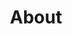 ---
title: "About"
description: "This a dummy meta description of about page"

#intro
intro:
  title: "We are Half Caf Blog, <br> Team of passionate coffee conoisseurs."
  description: "Welcome to Half Caf Blog, a place for all things coffee within the greater Montreal Area. Here you will find a variety of content including coffee shop reviews, coffee reviews and coffee machine reviews! We are a small team of people who are passionate about coffee and would like nothing more than to provide Montrealers with non-biased information for anything related to coffee.
  
  
  At Half Caf Blog, when we review anything, we don't simply focus on the overall trendiness of a product/coffee shop but we also put a lot of emphasis on the actual coffee! For instance, when we review a coffee shop, we always order two drinks, a black espresso in order to get a taste for the raw coffee being served and then a milk drink (preferably a cortado style drink) to get a taste of whether or not the milk is being heated skillfully."

  # about images
  images:
  - src: "/images/about/coffee2.jpg"
    width: "620px"
    height: "349px"
    grid_class: "col-lg-6"

  - src: "/images/about/coffee1.jpg"
    width: "686px"
    height: "515px"
    grid_class: "col-lg-3 col-6"

  - src: "/images/about/02.jpg"
    width: "460px"
    height: "444px"
    grid_class: "col-lg-3 col-6"


# our writers
# if "enable: false" authors/writers will not show on the about page
our_writers:
  enable: false # was initially set to true
 
---